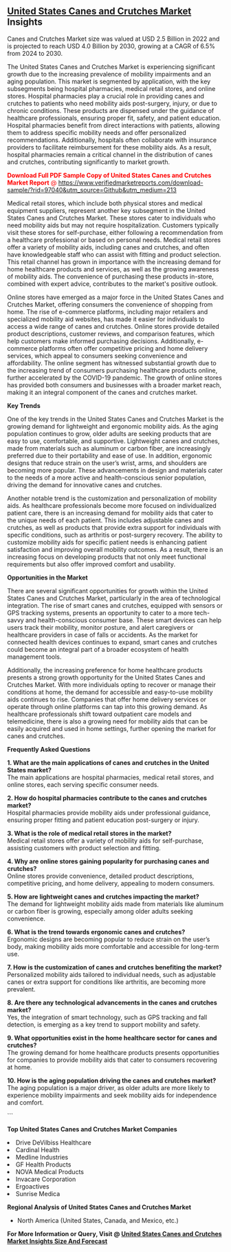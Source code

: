 <h2><a href="https://www.verifiedmarketreports.com/download-sample/?rid=97040&amp;utm_source=Github&amp;utm_medium=213" target="_blank">United States Canes and Crutches Market</a> Insights</h2><p>Canes and Crutches Market size was valued at USD 2.5 Billion in 2022 and is projected to reach USD 4.0 Billion by 2030, growing at a CAGR of 6.5% from 2024 to 2030.</p><p><p>The United States Canes and Crutches Market is experiencing significant growth due to the increasing prevalence of mobility impairments and an aging population. This market is segmented by application, with the key subsegments being hospital pharmacies, medical retail stores, and online stores. Hospital pharmacies play a crucial role in providing canes and crutches to patients who need mobility aids post-surgery, injury, or due to chronic conditions. These products are dispensed under the guidance of healthcare professionals, ensuring proper fit, safety, and patient education. Hospital pharmacies benefit from direct interactions with patients, allowing them to address specific mobility needs and offer personalized recommendations. Additionally, hospitals often collaborate with insurance providers to facilitate reimbursement for these mobility aids. As a result, hospital pharmacies remain a critical channel in the distribution of canes and crutches, contributing significantly to market growth.</p><p><p><span class=""><span style="color: #ff0000;"><strong>Download Full PDF Sample Copy of United States Canes and Crutches Market Report</strong> @ </span><a href="https://www.verifiedmarketreports.com/download-sample/?rid=97040&amp;utm_source=Github&amp;utm_medium=213" target="_blank">https://www.verifiedmarketreports.com/download-sample/?rid=97040&amp;utm_source=Github&amp;utm_medium=213</a></span></p></p><p>Medical retail stores, which include both physical stores and medical equipment suppliers, represent another key subsegment in the United States Canes and Crutches Market. These stores cater to individuals who need mobility aids but may not require hospitalization. Customers typically visit these stores for self-purchase, either following a recommendation from a healthcare professional or based on personal needs. Medical retail stores offer a variety of mobility aids, including canes and crutches, and often have knowledgeable staff who can assist with fitting and product selection. This retail channel has grown in importance with the increasing demand for home healthcare products and services, as well as the growing awareness of mobility aids. The convenience of purchasing these products in-store, combined with expert advice, contributes to the market's positive outlook.</p><p>Online stores have emerged as a major force in the United States Canes and Crutches Market, offering consumers the convenience of shopping from home. The rise of e-commerce platforms, including major retailers and specialized mobility aid websites, has made it easier for individuals to access a wide range of canes and crutches. Online stores provide detailed product descriptions, customer reviews, and comparison features, which help customers make informed purchasing decisions. Additionally, e-commerce platforms often offer competitive pricing and home delivery services, which appeal to consumers seeking convenience and affordability. The online segment has witnessed substantial growth due to the increasing trend of consumers purchasing healthcare products online, further accelerated by the COVID-19 pandemic. The growth of online stores has provided both consumers and businesses with a broader market reach, making it an integral component of the canes and crutches market.</p><p><strong>Key Trends</strong></p><p>One of the key trends in the United States Canes and Crutches Market is the growing demand for lightweight and ergonomic mobility aids. As the aging population continues to grow, older adults are seeking products that are easy to use, comfortable, and supportive. Lightweight canes and crutches, made from materials such as aluminum or carbon fiber, are increasingly preferred due to their portability and ease of use. In addition, ergonomic designs that reduce strain on the user’s wrist, arms, and shoulders are becoming more popular. These advancements in design and materials cater to the needs of a more active and health-conscious senior population, driving the demand for innovative canes and crutches.</p><p>Another notable trend is the customization and personalization of mobility aids. As healthcare professionals become more focused on individualized patient care, there is an increasing demand for mobility aids that cater to the unique needs of each patient. This includes adjustable canes and crutches, as well as products that provide extra support for individuals with specific conditions, such as arthritis or post-surgery recovery. The ability to customize mobility aids for specific patient needs is enhancing patient satisfaction and improving overall mobility outcomes. As a result, there is an increasing focus on developing products that not only meet functional requirements but also offer improved comfort and usability.</p><p><strong>Opportunities in the Market</strong></p><p>There are several significant opportunities for growth within the United States Canes and Crutches Market, particularly in the area of technological integration. The rise of smart canes and crutches, equipped with sensors or GPS tracking systems, presents an opportunity to cater to a more tech-savvy and health-conscious consumer base. These smart devices can help users track their mobility, monitor posture, and alert caregivers or healthcare providers in case of falls or accidents. As the market for connected health devices continues to expand, smart canes and crutches could become an integral part of a broader ecosystem of health management tools.</p><p>Additionally, the increasing preference for home healthcare products presents a strong growth opportunity for the United States Canes and Crutches Market. With more individuals opting to recover or manage their conditions at home, the demand for accessible and easy-to-use mobility aids continues to rise. Companies that offer home delivery services or operate through online platforms can tap into this growing demand. As healthcare professionals shift toward outpatient care models and telemedicine, there is also a growing need for mobility aids that can be easily acquired and used in home settings, further opening the market for canes and crutches.</p><p><strong>Frequently Asked Questions</strong></p><p><strong>1. What are the main applications of canes and crutches in the United States market?</strong><br>The main applications are hospital pharmacies, medical retail stores, and online stores, each serving specific consumer needs.</p><p><strong>2. How do hospital pharmacies contribute to the canes and crutches market?</strong><br>Hospital pharmacies provide mobility aids under professional guidance, ensuring proper fitting and patient education post-surgery or injury.</p><p><strong>3. What is the role of medical retail stores in the market?</strong><br>Medical retail stores offer a variety of mobility aids for self-purchase, assisting customers with product selection and fitting.</p><p><strong>4. Why are online stores gaining popularity for purchasing canes and crutches?</strong><br>Online stores provide convenience, detailed product descriptions, competitive pricing, and home delivery, appealing to modern consumers.</p><p><strong>5. How are lightweight canes and crutches impacting the market?</strong><br>The demand for lightweight mobility aids made from materials like aluminum or carbon fiber is growing, especially among older adults seeking convenience.</p><p><strong>6. What is the trend towards ergonomic canes and crutches?</strong><br>Ergonomic designs are becoming popular to reduce strain on the user’s body, making mobility aids more comfortable and accessible for long-term use.</p><p><strong>7. How is the customization of canes and crutches benefiting the market?</strong><br>Personalized mobility aids tailored to individual needs, such as adjustable canes or extra support for conditions like arthritis, are becoming more prevalent.</p><p><strong>8. Are there any technological advancements in the canes and crutches market?</strong><br>Yes, the integration of smart technology, such as GPS tracking and fall detection, is emerging as a key trend to support mobility and safety.</p><p><strong>9. What opportunities exist in the home healthcare sector for canes and crutches?</strong><br>The growing demand for home healthcare products presents opportunities for companies to provide mobility aids that cater to consumers recovering at home.</p><p><strong>10. How is the aging population driving the canes and crutches market?</strong><br>The aging population is a major driver, as older adults are more likely to experience mobility impairments and seek mobility aids for independence and comfort.</p>```</p><p><strong>Top United States Canes and Crutches Market Companies</strong></p><div data-test-id=""><p><li>Drive DeVilbiss Healthcare</li><li> Cardinal Health</li><li> Medline Industries</li><li> GF Health Products</li><li> NOVA Medical Products</li><li> Invacare Corporation</li><li> Ergoactives</li><li> Sunrise Medica</li></p><div><strong>Regional Analysis of&nbsp;United States Canes and Crutches Market</strong></div><ul><li dir="ltr"><p dir="ltr">North America&nbsp;(United States, Canada, and Mexico, etc.)</p></li></ul><p><strong>For More Information or Query, Visit @&nbsp;</strong><strong><a href="https://www.verifiedmarketreports.com/product/global-canes-and-crutches-market-growth-2019-2024/?utm_source=Github&amp;utm_medium=213" target="_blank">United States Canes and Crutches Market Insights Size And Forecast</a></strong></p></div>
